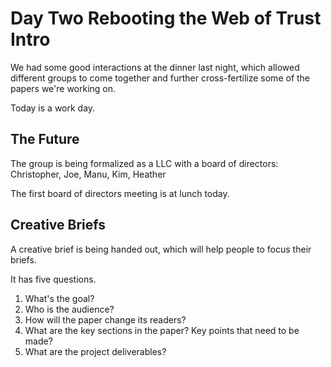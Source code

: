 # Day Two Rebooting the Web of Trust Intro

We had some good interactions at the dinner last night, which allowed
different groups to come together and further cross-fertilize some of
the papers we're working on.

Today is a work day.

## The Future

The group is being formalized as a LLC with a board of directors:
Christopher, Joe, Manu, Kim, Heather

The first board of directors meeting is at lunch today.

## Creative Briefs

A creative brief is being handed out, which will help people to focus their briefs.

It has five questions.

1. What's the goal?
2. Who is the audience?
3. How will the paper change its readers?
4. What are the key sections in the paper? Key points that need to be made?
5. What are the project deliverables?
